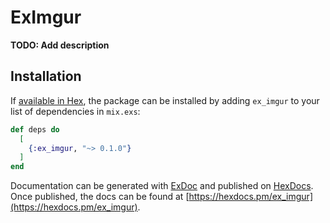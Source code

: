# ExImgur

**TODO: Add description**

## Installation

If [available in Hex](https://hex.pm/docs/publish), the package can be installed
by adding `ex_imgur` to your list of dependencies in `mix.exs`:

```elixir
def deps do
  [
    {:ex_imgur, "~> 0.1.0"}
  ]
end
```

Documentation can be generated with [ExDoc](https://github.com/elixir-lang/ex_doc)
and published on [HexDocs](https://hexdocs.pm). Once published, the docs can
be found at [https://hexdocs.pm/ex_imgur](https://hexdocs.pm/ex_imgur).

